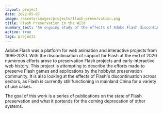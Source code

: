 ```yaml
---
layout: project
date: 2022-05-07
image: /assets/images/projects/flash-preservation.png
title: Flash Preservation in the Wild
summary_text: "An ongoing study of the effects of Adobe Flash discontiuation and community preservation efforts."
active: true
tags: projects
---
```


Adobe Flash was a platform for web animation and interactive projects 
from 1996-2020. With the discontinuation of support for Flash
at the end of 2020 numerous efforts arose to preservation 
Flash projects and early interactive web history. This project is attempting to
describe the efforts made to preserve Flash games and applications by the hobbyist preservation 
community. It is also looking at the effects of Flash's discontinuation across sectors, as
Flash is currently still functioning in mainland China for a variety of use cases.

The goal of this work is a series of publications on the state of Flash preservation
and what it portends for the coming deprecation of other systems. 